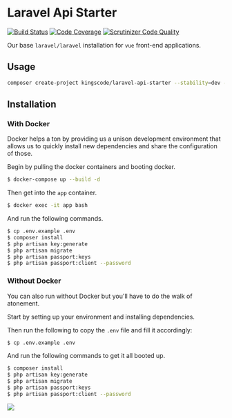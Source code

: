 # Laravel Api Starter

[![Build Status](https://scrutinizer-ci.com/g/kingscode/laravel-api-starter/badges/build.png?b=master)](https://scrutinizer-ci.com/g/kingscode/laravel-api-starter/build-status/master)
[![Code Coverage](https://scrutinizer-ci.com/g/kingscode/laravel-api-starter/badges/coverage.png?b=master)](https://scrutinizer-ci.com/g/kingscode/laravel-api-starter/?branch=master)
[![Scrutinizer Code Quality](https://scrutinizer-ci.com/g/kingscode/laravel-api-starter/badges/quality-score.png?b=master)](https://scrutinizer-ci.com/g/kingscode/laravel-api-starter/?branch=master)

Our base `laravel/laravel` installation for `vue` front-end applications.

## Usage
```bash
composer create-project kingscode/laravel-api-starter --stability=dev --prefer-source
```

## Installation
### With Docker
Docker helps a ton by providing us a unison development environment that allows us to quickly install new dependencies and share the configuration of those.

Begin by pulling the docker containers and booting docker.
```bash
$ docker-compose up --build -d
```

Then get into the `app` container.
```bash
$ docker exec -it app bash
```

And run the following commands.
```bash
$ cp .env.example .env
$ composer install
$ php artisan key:generate
$ php artisan migrate
$ php artisan passport:keys
$ php artisan passport:client --password
```

### Without Docker
You can also run without Docker but you'll have to do the walk of atonement. 

Start by setting up your environment and installing dependencies.

Then run the following to copy the `.env` file and fill it accordingly:
```bash
$ cp .env.example .env
```

And run the following commands to get it all booted up.
```bash
$ composer install
$ php artisan key:generate
$ php artisan migrate
$ php artisan passport:keys
$ php artisan passport:client --password
```

<img src="https://external-content.duckduckgo.com/iu/?u=https%3A%2F%2Ftse2.explicit.bing.net%2Fth%3Fid%3DOIP.yP-yT-o8-1XeZ205ANoVKwHaD_%26pid%3DApi&f=1">
